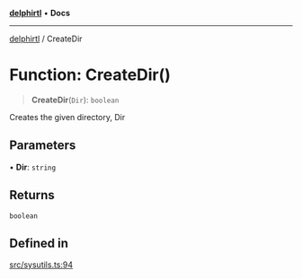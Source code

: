 [**delphirtl**](../README.md) • **Docs**

***

[delphirtl](../globals.md) / CreateDir

# Function: CreateDir()

> **CreateDir**(`Dir`): `boolean`

Creates the given directory, Dir

## Parameters

• **Dir**: `string`

## Returns

`boolean`

## Defined in

[src/sysutils.ts:94](https://github.com/chuacw/delphirtl/blob/7ea4891110a48e6aa35744474c09ae59d2a501a7/src/sysutils.ts#L94)
